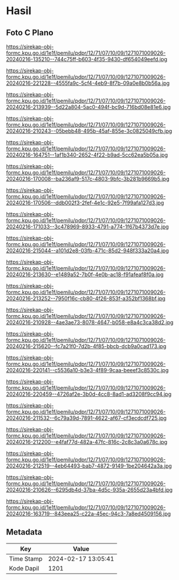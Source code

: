 # Hasil

## Foto C Plano

https://sirekap-obj-formc.kpu.go.id/1e1f/pemilu/pdpr/12/71/07/10/09/1271071009026-20240216-135210--744c75ff-b603-4f35-9430-df654049eefd.jpg

https://sirekap-obj-formc.kpu.go.id/1e1f/pemilu/pdpr/12/71/07/10/09/1271071009026-20240216-221228--4555fa9c-5cf4-4eb9-8f7b-09a0e8b0b56a.jpg

https://sirekap-obj-formc.kpu.go.id/1e1f/pemilu/pdpr/12/71/07/10/09/1271071009026-20240216-213939--5d22a804-5ac0-494f-bc9d-716bd08e81e6.jpg

https://sirekap-obj-formc.kpu.go.id/1e1f/pemilu/pdpr/12/71/07/10/09/1271071009026-20240216-210243--05bebb48-495b-45af-855e-3c0825049cfb.jpg

https://sirekap-obj-formc.kpu.go.id/1e1f/pemilu/pdpr/12/71/07/10/09/1271071009026-20240216-164751--1af1b340-2652-4f22-b9ad-5cc62ea5b05a.jpg

https://sirekap-obj-formc.kpu.go.id/1e1f/pemilu/pdpr/12/71/07/10/09/1271071009026-20240216-170008--ba236af9-517c-4803-9bfc-3b281b9669b5.jpg

https://sirekap-obj-formc.kpu.go.id/1e1f/pemilu/pdpr/12/71/07/10/09/1271071009026-20240216-170506--ddb002f3-2fef-4e1c-92e5-7f99afa127d3.jpg

https://sirekap-obj-formc.kpu.go.id/1e1f/pemilu/pdpr/12/71/07/10/09/1271071009026-20240216-171033--3c478969-8933-4791-a774-1f67b4373d7e.jpg

https://sirekap-obj-formc.kpu.go.id/1e1f/pemilu/pdpr/12/71/07/10/09/1271071009026-20240216-215044--a101d2e8-03fb-471c-85d2-948f333a20a4.jpg

https://sirekap-obj-formc.kpu.go.id/1e1f/pemilu/pdpr/12/71/07/10/09/1271071009026-20240216-213630--e1489a52-7b0f-4e0b-ac18-f91afeaf8f0a.jpg

https://sirekap-obj-formc.kpu.go.id/1e1f/pemilu/pdpr/12/71/07/10/09/1271071009026-20240216-213252--7950f16c-cb80-4f26-853f-a352bf1368bf.jpg

https://sirekap-obj-formc.kpu.go.id/1e1f/pemilu/pdpr/12/71/07/10/09/1271071009026-20240216-210928--4ae3ae73-8078-4647-b058-e8a4c3ca38d2.jpg

https://sirekap-obj-formc.kpu.go.id/1e1f/pemilu/pdpr/12/71/07/10/09/1271071009026-20240216-215620--fc7a21f0-7d2b-4f85-bbcb-dcb9a0cad173.jpg

https://sirekap-obj-formc.kpu.go.id/1e1f/pemilu/pdpr/12/71/07/10/09/1271071009026-20240216-220141--c5536a10-b3e3-4f89-9caa-beeef3c8530c.jpg

https://sirekap-obj-formc.kpu.go.id/1e1f/pemilu/pdpr/12/71/07/10/09/1271071009026-20240216-220459--4726af2e-3b0d-4cc8-8ad1-ad3208f9cc94.jpg

https://sirekap-obj-formc.kpu.go.id/1e1f/pemilu/pdpr/12/71/07/10/09/1271071009026-20240216-211532--6c79a39d-7891-4622-af67-cf3ecdcdf725.jpg

https://sirekap-obj-formc.kpu.go.id/1e1f/pemilu/pdpr/12/71/07/10/09/1271071009026-20240216-212200--e4faf77d-482a-47fc-816c-2c8c3a0a678c.jpg

https://sirekap-obj-formc.kpu.go.id/1e1f/pemilu/pdpr/12/71/07/10/09/1271071009026-20240216-212519--4eb64493-bab7-4872-9149-1be204642a3a.jpg

https://sirekap-obj-formc.kpu.go.id/1e1f/pemilu/pdpr/12/71/07/10/09/1271071009026-20240216-210626--6295db4d-37ba-4d5c-935a-2655d23a4bfd.jpg

https://sirekap-obj-formc.kpu.go.id/1e1f/pemilu/pdpr/12/71/07/10/09/1271071009026-20240216-163719--843eea25-c22a-45ec-94c3-7a8ed4509156.jpg


## Metadata

| Key        | Value               |
| ---------- | ------------------- |
| Time Stamp | 2024-02-17 13:05:41 |
| Kode Dapil | 1201                |



